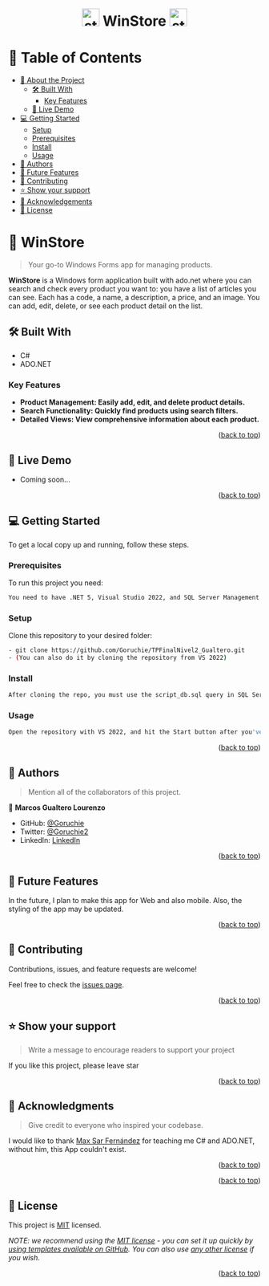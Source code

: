 <a name="readme-top"></a>

<div align="center">

  <h1><img src="https://th.bing.com/th/id/R.fbe30df786330d403172ae88f7f2ec6c?rik=2HL5LTCj4DvfBw&riu=http%3a%2f%2fwww.emoji.co.uk%2ffiles%2femoji-one%2ftravel-places-emoji-one%2f1822-department-store.png&ehk=1B6BhZq9vsoQi5OzNjKE7dQfgcn37k%2bwv3C7DRU1Sns%3d&risl=&pid=ImgRaw&r=0" width="35px" height="35px" alt="store_icon"> WinStore <img src="https://th.bing.com/th/id/R.fbe30df786330d403172ae88f7f2ec6c?rik=2HL5LTCj4DvfBw&riu=http%3a%2f%2fwww.emoji.co.uk%2ffiles%2femoji-one%2ftravel-places-emoji-one%2f1822-department-store.png&ehk=1B6BhZq9vsoQi5OzNjKE7dQfgcn37k%2bwv3C7DRU1Sns%3d&risl=&pid=ImgRaw&r=0" width="35px" height="35px" alt="store_icon"></h1>

</div>

<!-- TABLE OF CONTENTS -->

# 📗 Table of Contents

- [📖 About the Project](#about-project)
  - [🛠 Built With](#built-with)
    - [Key Features](#key-features)
  - [🚀 Live Demo](#live-demo)
- [💻 Getting Started](#getting-started)
  - [Setup](#setup)
  - [Prerequisites](#prerequisites)
  - [Install](#install)
  - [Usage](#usage)
- [👥 Authors](#authors)
- [🔭 Future Features](#future-features)
- [🤝 Contributing](#contributing)
- [⭐️ Show your support](#support)
- [🙏 Acknowledgements](#acknowledgements)
- [📝 License](#license)


<!-- PROJECT DESCRIPTION -->

# 📖 WinStore <a name="about-project"></a>

> Your go-to Windows Forms app for managing products.

**WinStore** is a Windows form application built with ado.net where you can search and check every product you want to: you have a list of articles you can see. Each has a code, a name, a description, a price, and an image. You can add, edit, delete, or see each product detail on the list. 

## 🛠 Built With <a name="built-with"></a>

- C#
- ADO.NET

<!-- Features -->

### Key Features <a name="key-features"></a>

- **Product Management: Easily add, edit, and delete product details.**
- **Search Functionality: Quickly find products using search filters.**
- **Detailed Views: View comprehensive information about each product.**

<p align="right">(<a href="#readme-top">back to top</a>)</p>

<!-- LIVE DEMO -->

## 🚀 Live Demo <a name="live-demo"></a>

- Coming soon...

<p align="right">(<a href="#readme-top">back to top</a>)</p>

<!-- GETTING STARTED -->

## 💻 Getting Started <a name="getting-started"></a>

To get a local copy up and running, follow these steps.

### Prerequisites

To run this project you need:
```sh
You need to have .NET 5, Visual Studio 2022, and SQL Server Management Studio
```
### Setup

Clone this repository to your desired folder:
```sh
- git clone https://github.com/Goruchie/TPFinalNivel2_Gualtero.git
- (You can also do it by cloning the repository from VS 2022)
```
### Install
```sh
After cloning the repo, you must use the script_db.sql query in SQL Server Management Studio in other to have the initial DataBase test.
```
### Usage
```sh
Open the repository with VS 2022, and hit the Start button after you've done the steps before.
```
<p align="right">(<a href="#readme-top">back to top</a>)</p>

<!-- AUTHORS -->

## 👥 Authors <a name="authors"></a>

> Mention all of the collaborators of this project.

👤 **Marcos Gualtero Lourenzo**

- GitHub: [@Goruchie](https://github.com/Goruchie)
- Twitter: [@Goruchie2](https://twitter.com/Goruchie2)
- LinkedIn: [LinkedIn](https://www.linkedin.com/in/marcosgualtero/)

<p align="right">(<a href="#readme-top">back to top</a>)</p>

<!-- FUTURE FEATURES -->

## 🔭 Future Features <a name="future-features"></a>

In the future, I plan to make this app for Web and also mobile. Also, the styling of the app may be updated.

<p align="right">(<a href="#readme-top">back to top</a>)</p>

<!-- CONTRIBUTING -->

## 🤝 Contributing <a name="contributing"></a>

Contributions, issues, and feature requests are welcome!

Feel free to check the [issues page](https://github.com/Goruchie/TPFinalNivel2_Gualtero/issues).

<p align="right">(<a href="#readme-top">back to top</a>)</p>

<!-- SUPPORT -->

## ⭐️ Show your support <a name="support"></a>

> Write a message to encourage readers to support your project

If you like this project, please leave star

<p align="right">(<a href="#readme-top">back to top</a>)</p>

<!-- ACKNOWLEDGEMENTS -->

## 🙏 Acknowledgments <a name="acknowledgements"></a>

> Give credit to everyone who inspired your codebase.

I would like to thank [Max Sar Fernández](https://github.com/msarfernandez) for teaching me C# and ADO.NET, without him, this App couldn't exist.

<p align="right">(<a href="#readme-top">back to top</a>)</p>


<p align="right">(<a href="#readme-top">back to top</a>)</p>

<!-- LICENSE -->

## 📝 License <a name="license"></a>

This project is [MIT](.LICENSE) licensed.

_NOTE: we recommend using the [MIT license](https://choosealicense.com/licenses/mit/) - you can set it up quickly by [using templates available on GitHub](https://docs.github.com/en/communities/setting-up-your-project-for-healthy-contributions/adding-a-license-to-a-repository). You can also use [any other license](https://choosealicense.com/licenses/) if you wish._

<p align="right">(<a href="#readme-top">back to top</a>)</p>
